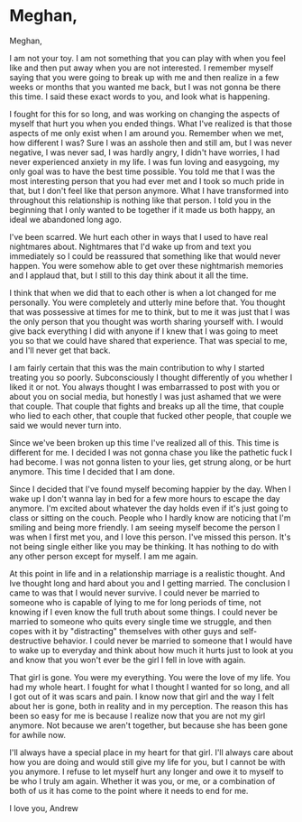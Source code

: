 # Meghan,

Meghan,

I am not your toy. I am not something that you can play with when you feel like and then put away when you are not interested. I remember myself saying that you were going to break up with me and then realize in a few weeks or months that you wanted me back, but I was not gonna be there this time. I said these exact words to you, and look what is happening. 

I fought for this for so long, and was working on changing the aspects of myself that hurt you when you ended things. What I've realized is that those aspects of me only exist when I am around you. Remember when we met, how different I was? Sure I was an asshole then and still am, but I was never negative, I was never sad, I was hardly angry, I didn't have worries, I had never experienced anxiety in my life. I was fun loving and easygoing, my only goal was to have the best time possible. You told me that I was the most interesting person that you had ever met and I took so much pride in that, but I don't feel like that person anymore. What I have transformed into throughout this relationship is nothing like that person. I told you in the beginning that I only wanted to be together if it made us both happy, an ideal we abandoned long ago. 

I've been scarred. We hurt each other in ways that I used to have real nightmares about. Nightmares that I'd wake up from and text you immediately so I could be reassured that something like that would never happen. You were somehow able to get over these nightmarish memories and I applaud that, but I still to this day think about it all the time. 

I think that when we did that to each other is when a lot changed for me personally. You were completely and utterly mine before that. You thought that was possessive at times for me to think, but to me it was just that I was the only person that you thought was worth sharing yourself with. I would give back everything I did with anyone if I knew that I was going to meet you so that we could have shared that experience. That was special to me, and I'll never get that back.

I am fairly certain that this was the main contribution to why I started treating you so poorly. Subconsciously I thought differently of you whether I liked it or not. You always thought I was embarrassed to post with you or about you on social media, but honestly I was just ashamed that we were that couple. That couple that fights and breaks up all the time, that couple who lied to each other, that couple that fucked other people, that couple we said we would never turn into.

Since we've been broken up this time I've realized all of this. This time is different for me. I decided I was not gonna chase you like the pathetic fuck I had become. I was not gonna listen to your lies, get strung along, or be hurt anymore. This time I decided that I am done. 

Since I decided that I've found myself becoming happier by the day. When I wake up I don't wanna lay in bed for a few more hours to escape the day anymore. I'm excited about whatever the day holds even if it's just going to class or sitting on the couch. People who I hardly know are noticing that I'm smiling and being more friendly. I am seeing myself become the person I was when I first met you, and I love this person. I've missed this person. It's not being single either like you may be thinking. It has nothing to do with any other person except for myself. I am me again.

At this point in life and in a relationship marriage is a realistic thought. And Ive thought long and hard about you and I getting married. The conclusion I came to was that I would never survive. I could never be married to someone who is capable of lying to me for long periods of time, not knowing if I even know the full truth about some things. I could never be married to someone who quits every single time we struggle, and then copes with it by "distracting" themselves with other guys and self-destructive behavior. I could never be married to someone that I would have to wake up to everyday and think about how much it hurts just to look at you and know that you won't ever be the girl I fell in love with again. 

That girl is gone. You were my everything. You were the love of my life. You had my whole heart. I fought for what I thought I wanted for so long, and all I got out of it was scars and pain. I know now that girl and the way I felt about her is gone, both in reality and in my perception. The reason this has been so easy for me is because I realize now that you are not my girl anymore. Not because we aren't together, but because she has been gone for awhile now. 

I'll always have a special place in my heart for that girl. I'll always care about how you are doing and would still give my life for you, but I cannot be with you anymore. I refuse to let myself hurt any longer and owe it to myself to be who I truly am again. Whether it was you, or me, or a combination of both of us it has come to the point where it needs to end for me. 

I love you,
Andrew
